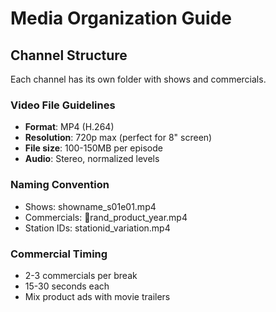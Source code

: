 ﻿# Media Organization Guide

## Channel Structure
Each channel has its own folder with shows and commercials.

### Video File Guidelines
- **Format**: MP4 (H.264)
- **Resolution**: 720p max (perfect for 8" screen)
- **File size**: 100-150MB per episode
- **Audio**: Stereo, normalized levels

### Naming Convention
- Shows: showname_s01e01.mp4
- Commercials: rand_product_year.mp4
- Station IDs: stationid_variation.mp4

### Commercial Timing
- 2-3 commercials per break
- 15-30 seconds each
- Mix product ads with movie trailers
